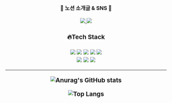 <h3 align="center"> 🤗 노션 소개글 & SNS 🤗 <br/> 
  <br/> 
<a href = "https://cheddar-deposit-ead.notion.site/305e9a2433144aaa9ee7dcf7867190be" target="_blank">
  <img src="https://img.shields.io/badge/Notion-lightgrey?style=flat&logo=Notion&logoColor=000000">
</a>
<a href="https://www.instagram.com/in.seongei/" target='_blank'>
<img src="https://img.shields.io/badge/Instagram-lightgrey?style=flat&logo=instagram&logoColor=E4405F">
</a>
 
 
 
 
 
 
<div align="center">
<h3>🔥Tech Stack <br/> 
<br/>
 <img src="https://img.shields.io/badge/html5-E34F26?style=for-the-badge&logo=html5&logoColor=white">   <img src="https://img.shields.io/badge/css-1572B6?style=for-the-badge&logo=css3&logoColor=white">  <img src="https://img.shields.io/badge/javascript-F7DF1E?style=for-the-badge&logo=javascript&logoColor=black">  <img src="https://img.shields.io/badge/react-61DAFB?style=for-the-badge&logo=react&logoColor=white">  <img src="https://img.shields.io/badge/redux-764ABC?style=for-the-badge&logo=redux&logoColor=white">  
 <br/> 
<img src="https://img.shields.io/badge/socket.io-010101?style=for-the-badge&logo=socket.io&logoColor=white">  <img src="https://img.shields.io/badge/github-181717?style=for-the-badge&logo=github&logoColor=white">  <img src="https://img.shields.io/badge/amazonaws-232F3E?style=for-the-badge&logo=amazonaws&logoColor=white">  

<hr>
 
![Anurag's GitHub stats](https://github-readme-stats.vercel.app/api?username=inseongei&show_icons=true&theme=dark)

![Top Langs](https://github-readme-stats.vercel.app/api/top-langs/?username=inseongei&layout=compact&theme=tokyonight)
</div>




